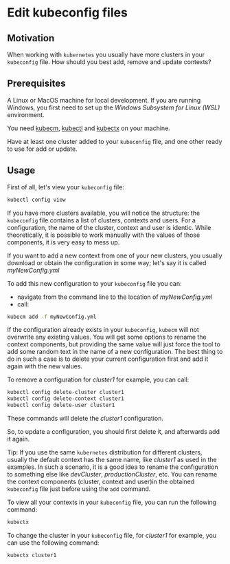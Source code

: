 # Edit kubeconfig files

## Motivation

When working with `kubernetes` you usually have more clusters in your `kubeconfig` file. How should you best add, remove and update contexts?

## Prerequisites

A Linux or MacOS machine for local development. If you are running Windows, you first need to set up the *Windows Subsystem for Linux (WSL)* environment.

You need [kubecm](https://kubecm.cloud/), [kubectl](https://kubernetes.io/docs/reference/kubectl/) and [kubectx](https://github.com/ahmetb/kubectx) on your machine.

Have at least one cluster added to your `kubeconfig` file, and one other ready to use for add or update.

## Usage

First of all, let's view your `kubeconfig` file:
```sh
kubectl config view
```

If you have more clusters available, you will notice the structure: the `kubeconfig` file contains a list of clusters, contexts and users. For a configuration, the name of the cluster, context and user is identic. While theoretically, it is possible to work manually with the values of those components, it is very easy to mess up.

If you want to add a new context from one of your new clusters, you usually download or obtain the configuration in some way; let's say it is called *myNewConfig.yml*

To add this new configuration to your `kubeconfig` file you can:
- navigate from the command line to the location of *myNewConfig.yml*
- call:
```sh
kubecm add -f myNewConfig.yml
```

If the configuration already exists in your `kubeconfig`, `kubecm` will not overwrite any existing values. You will get some options to rename the context components, but providing the same value will just force the tool to add some random text in the name of a new configuration. The best thing to do in such a case is to delete your current configuration first and add it again with the new values.

To remove a configuration for *cluster1* for example, you can call:
```sh
kubectl config delete-cluster cluster1
kubectl config delete-context cluster1
kubectl config delete-user cluster1
```

These commands will delete the *cluster1* configuration.

So, to update a configuration, you should first delete it, and afterwards add it again.

Tip: If you use the same `kubernetes` distribution for different clusters, usually the default context has the same name, like *cluster1* as used in the examples. In such a scenario, it is a good idea to rename the configuration to something else like *devCluster*, *productionCluster*, etc. You can rename the context components (cluster, context and user)in the obtained `kubeconfig` file just before using the `add` command.

To view all your contexts in your `kubeconfig` file, you can run the following command:
```sh
kubectx
```

To change the cluster in your `kubeconfig` file, for *cluster1* for example, you can use the following command:
```sh
kubectx cluster1
```
